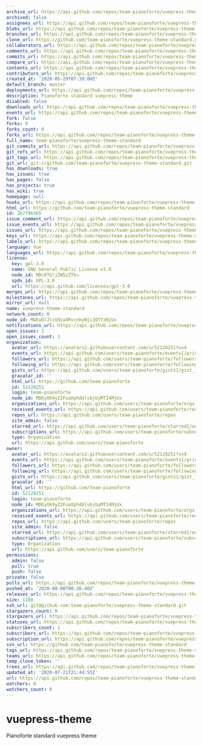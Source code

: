 ```yaml
---
archive_url: https://api.github.com/repos/team-pianoforte/vuepress-theme-standard/{archive_format}{/ref}
archived: false
assignees_url: https://api.github.com/repos/team-pianoforte/vuepress-theme-standard/assignees{/user}
blobs_url: https://api.github.com/repos/team-pianoforte/vuepress-theme-standard/git/blobs{/sha}
branches_url: https://api.github.com/repos/team-pianoforte/vuepress-theme-standard/branches{/branch}
clone_url: https://github.com/team-pianoforte/vuepress-theme-standard.git
collaborators_url: https://api.github.com/repos/team-pianoforte/vuepress-theme-standard/collaborators{/collaborator}
comments_url: https://api.github.com/repos/team-pianoforte/vuepress-theme-standard/comments{/number}
commits_url: https://api.github.com/repos/team-pianoforte/vuepress-theme-standard/commits{/sha}
compare_url: https://api.github.com/repos/team-pianoforte/vuepress-theme-standard/compare/{base}...{head}
contents_url: https://api.github.com/repos/team-pianoforte/vuepress-theme-standard/contents/{+path}
contributors_url: https://api.github.com/repos/team-pianoforte/vuepress-theme-standard/contributors
created_at: '2020-05-29T07:39:00Z'
default_branch: master
deployments_url: https://api.github.com/repos/team-pianoforte/vuepress-theme-standard/deployments
description: Pianoforte standard vuepress theme
disabled: false
downloads_url: https://api.github.com/repos/team-pianoforte/vuepress-theme-standard/downloads
events_url: https://api.github.com/repos/team-pianoforte/vuepress-theme-standard/events
fork: false
forks: 0
forks_count: 0
forks_url: https://api.github.com/repos/team-pianoforte/vuepress-theme-standard/forks
full_name: team-pianoforte/vuepress-theme-standard
git_commits_url: https://api.github.com/repos/team-pianoforte/vuepress-theme-standard/git/commits{/sha}
git_refs_url: https://api.github.com/repos/team-pianoforte/vuepress-theme-standard/git/refs{/sha}
git_tags_url: https://api.github.com/repos/team-pianoforte/vuepress-theme-standard/git/tags{/sha}
git_url: git://github.com/team-pianoforte/vuepress-theme-standard.git
has_downloads: true
has_issues: true
has_pages: false
has_projects: true
has_wiki: true
homepage: null
hooks_url: https://api.github.com/repos/team-pianoforte/vuepress-theme-standard/hooks
html_url: https://github.com/team-pianoforte/vuepress-theme-standard
id: 267796365
issue_comment_url: https://api.github.com/repos/team-pianoforte/vuepress-theme-standard/issues/comments{/number}
issue_events_url: https://api.github.com/repos/team-pianoforte/vuepress-theme-standard/issues/events{/number}
issues_url: https://api.github.com/repos/team-pianoforte/vuepress-theme-standard/issues{/number}
keys_url: https://api.github.com/repos/team-pianoforte/vuepress-theme-standard/keys{/key_id}
labels_url: https://api.github.com/repos/team-pianoforte/vuepress-theme-standard/labels{/name}
language: Vue
languages_url: https://api.github.com/repos/team-pianoforte/vuepress-theme-standard/languages
license:
  key: gpl-3.0
  name: GNU General Public License v3.0
  node_id: MDc6TGljZW5zZTk=
  spdx_id: GPL-3.0
  url: https://api.github.com/licenses/gpl-3.0
merges_url: https://api.github.com/repos/team-pianoforte/vuepress-theme-standard/merges
milestones_url: https://api.github.com/repos/team-pianoforte/vuepress-theme-standard/milestones{/number}
mirror_url: null
name: vuepress-theme-standard
network_count: 0
node_id: MDEwOlJlcG9zaXRvcnkyNjc3OTYzNjU=
notifications_url: https://api.github.com/repos/team-pianoforte/vuepress-theme-standard/notifications{?since,all,participating}
open_issues: 1
open_issues_count: 1
organization:
  avatar_url: https://avatars2.githubusercontent.com/u/52128251?v=4
  events_url: https://api.github.com/users/team-pianoforte/events{/privacy}
  followers_url: https://api.github.com/users/team-pianoforte/followers
  following_url: https://api.github.com/users/team-pianoforte/following{/other_user}
  gists_url: https://api.github.com/users/team-pianoforte/gists{/gist_id}
  gravatar_id: ''
  html_url: https://github.com/team-pianoforte
  id: 52128251
  login: team-pianoforte
  node_id: MDEyOk9yZ2FuaXphdGlvbjUyMTI4MjUx
  organizations_url: https://api.github.com/users/team-pianoforte/orgs
  received_events_url: https://api.github.com/users/team-pianoforte/received_events
  repos_url: https://api.github.com/users/team-pianoforte/repos
  site_admin: false
  starred_url: https://api.github.com/users/team-pianoforte/starred{/owner}{/repo}
  subscriptions_url: https://api.github.com/users/team-pianoforte/subscriptions
  type: Organization
  url: https://api.github.com/users/team-pianoforte
owner:
  avatar_url: https://avatars2.githubusercontent.com/u/52128251?v=4
  events_url: https://api.github.com/users/team-pianoforte/events{/privacy}
  followers_url: https://api.github.com/users/team-pianoforte/followers
  following_url: https://api.github.com/users/team-pianoforte/following{/other_user}
  gists_url: https://api.github.com/users/team-pianoforte/gists{/gist_id}
  gravatar_id: ''
  html_url: https://github.com/team-pianoforte
  id: 52128251
  login: team-pianoforte
  node_id: MDEyOk9yZ2FuaXphdGlvbjUyMTI4MjUx
  organizations_url: https://api.github.com/users/team-pianoforte/orgs
  received_events_url: https://api.github.com/users/team-pianoforte/received_events
  repos_url: https://api.github.com/users/team-pianoforte/repos
  site_admin: false
  starred_url: https://api.github.com/users/team-pianoforte/starred{/owner}{/repo}
  subscriptions_url: https://api.github.com/users/team-pianoforte/subscriptions
  type: Organization
  url: https://api.github.com/users/team-pianoforte
permissions:
  admin: false
  pull: true
  push: false
private: false
pulls_url: https://api.github.com/repos/team-pianoforte/vuepress-theme-standard/pulls{/number}
pushed_at: '2020-08-08T00:26:40Z'
releases_url: https://api.github.com/repos/team-pianoforte/vuepress-theme-standard/releases{/id}
size: 1108
ssh_url: git@github.com:team-pianoforte/vuepress-theme-standard.git
stargazers_count: 0
stargazers_url: https://api.github.com/repos/team-pianoforte/vuepress-theme-standard/stargazers
statuses_url: https://api.github.com/repos/team-pianoforte/vuepress-theme-standard/statuses/{sha}
subscribers_count: 1
subscribers_url: https://api.github.com/repos/team-pianoforte/vuepress-theme-standard/subscribers
subscription_url: https://api.github.com/repos/team-pianoforte/vuepress-theme-standard/subscription
svn_url: https://github.com/team-pianoforte/vuepress-theme-standard
tags_url: https://api.github.com/repos/team-pianoforte/vuepress-theme-standard/tags
teams_url: https://api.github.com/repos/team-pianoforte/vuepress-theme-standard/teams
temp_clone_token: ''
trees_url: https://api.github.com/repos/team-pianoforte/vuepress-theme-standard/git/trees{/sha}
updated_at: '2020-07-21T21:44:55Z'
url: https://api.github.com/repos/team-pianoforte/vuepress-theme-standard
watchers: 0
watchers_count: 0
---
```


# vuepress-theme

Pianoforte standard vuepress theme

